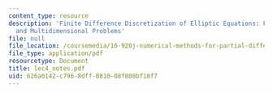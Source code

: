 ```yaml
---
content_type: resource
description: 'Finite Difference Discretization of Elliptic Equations: FD Formulas
  and Multidimensional Problems'
file: null
file_location: /coursemedia/16-920j-numerical-methods-for-partial-differential-equations-sma-5212-spring-2003/626a0142c7968dff081008f808bf18f7_lec4_notes.pdf
file_type: application/pdf
resourcetype: Document
title: lec4_notes.pdf
uid: 626a0142-c796-8dff-0810-08f808bf18f7
---
```

